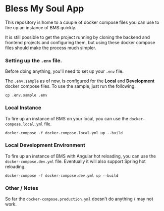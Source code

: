 # Bless My Soul App

This repository is home to a couple of docker compose files you 
can use to fire up an instance of BMS quickly. 

It is still possible to get the project running by cloning the 
backend and frontend projects and configuring them, but using 
these docker compose files should make the process much simpler.


### Setting up the `.env` file.

Before doing anything, you'll need to set up your `.env` file.

The `.env.sample` as of now, is configured for the **Local** 
and **Development** docker compose files. To use the sample,
just run the following.

```
cp .env.sample .env
```

### Local Instance

To fire up an instance of BMS on your local, you can use the 
`docker-compose.local.yml` file.

```
docker-compose -f docker-compose.local.yml up --build
```

### Local Development Environment

To fire up an instance of BMS with Angular hot reloading, you
can use the `docker-compose.dev.yml` file. Eventually it will
also support Spring hot reloading.

```
docker-compose -f docker-compose.dev.yml up --build
```

### Other / Notes

So far the `docker-compose.production.yml` doesn't do anything /
may not work.
